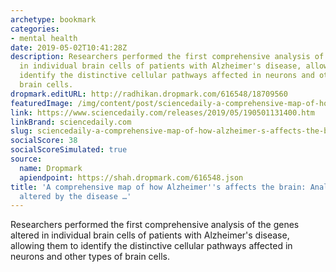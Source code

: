 ```yaml
---
archetype: bookmark
categories:
- mental health
date: 2019-05-02T10:41:28Z
description: Researchers performed the first comprehensive analysis of the genes altered
  in individual brain cells of patients with Alzheimer's disease, allowing them to
  identify the distinctive cellular pathways affected in neurons and other types of
  brain cells.
dropmark.editURL: http://radhikan.dropmark.com/616548/18709560
featuredImage: /img/content/post/sciencedaily-a-comprehensive-map-of-how-alzheimer-s-affects-the-brain-analysis-of-genes-altered-by-the-disease.jpg
link: https://www.sciencedaily.com/releases/2019/05/190501131400.htm
linkBrand: sciencedaily.com
slug: sciencedaily-a-comprehensive-map-of-how-alzheimer-s-affects-the-brain-analysis-of-genes-altered-by-the-disease
socialScore: 38
socialScoreSimulated: true
source:
  name: Dropmark
  apiendpoint: https://shah.dropmark.com/616548.json
title: 'A comprehensive map of how Alzheimer''s affects the brain: Analysis of genes
  altered by the disease …'
---
```

Researchers performed the first comprehensive analysis of the genes altered in individual brain cells of patients with Alzheimer's disease, allowing them to identify the distinctive cellular pathways affected in neurons and other types of brain cells.